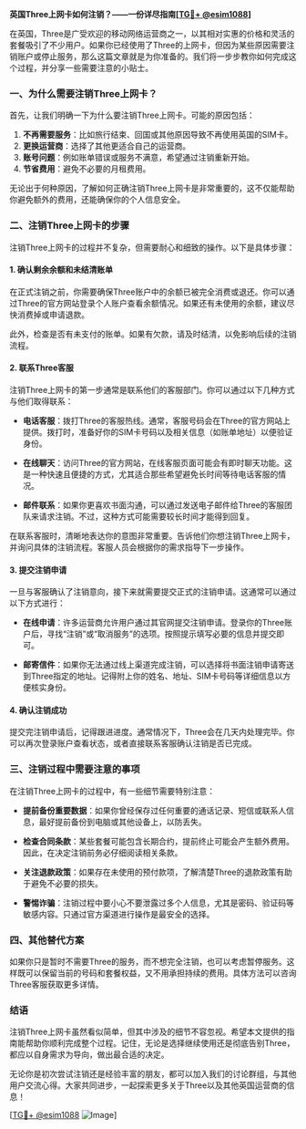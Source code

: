 **英国Three上网卡如何注销？——一份详尽指南[[TG💪+ @esim1088](https://t.me/s/esim1088)]**

在英国，Three是广受欢迎的移动网络运营商之一，以其相对实惠的价格和灵活的套餐吸引了不少用户。如果你已经使用了Three的上网卡，但因为某些原因需要注销账户或停止服务，那么这篇文章就是为你准备的。我们将一步步教你如何完成这个过程，并分享一些需要注意的小贴士。

### 一、为什么需要注销Three上网卡？

首先，让我们明确一下为什么要注销Three上网卡。可能的原因包括：

1. **不再需要服务**：比如旅行结束、回国或其他原因导致不再使用英国的SIM卡。
2. **更换运营商**：选择了其他更适合自己的运营商。
3. **账号问题**：例如账单错误或服务不满意，希望通过注销重新开始。
4. **节省费用**：避免不必要的月租费用。

无论出于何种原因，了解如何正确注销Three上网卡是非常重要的，这不仅能帮助你避免额外的费用，还能确保你的个人信息安全。

### 二、注销Three上网卡的步骤

注销Three上网卡的过程并不复杂，但需要耐心和细致的操作。以下是具体步骤：

#### 1. 确认剩余余额和未结清账单

在正式注销之前，你需要确保Three账户中的余额已被完全消费或退还。你可以通过Three的官方网站登录个人账户查看余额情况。如果还有未使用的余额，建议尽快消费掉或申请退款。

此外，检查是否有未支付的账单。如果有欠款，请及时结清，以免影响后续的注销流程。

#### 2. 联系Three客服

注销Three上网卡的第一步通常是联系他们的客服部门。你可以通过以下几种方式与他们取得联系：

- **电话客服**：拨打Three的客服热线。通常，客服号码会在Three的官方网站上提供。拨打时，准备好你的SIM卡号码以及相关信息（如账单地址）以便验证身份。
  
- **在线聊天**：访问Three的官方网站，在线客服页面可能会有即时聊天功能。这是一种快速且便捷的方式，尤其适合那些希望避免长时间等待电话客服的情况。

- **邮件联系**：如果你更喜欢书面沟通，可以通过发送电子邮件给Three的客服团队来请求注销。不过，这种方式可能需要较长时间才能得到回复。

在联系客服时，清晰地表达你的意图非常重要。告诉他们你想注销Three上网卡，并询问具体的注销流程。客服人员会根据你的需求指导下一步操作。

#### 3. 提交注销申请

一旦与客服确认了注销意向，接下来就需要提交正式的注销申请。这通常可以通过以下方式进行：

- **在线申请**：许多运营商允许用户通过其官网提交注销申请。登录你的Three账户后，寻找“注销”或“取消服务”的选项。按照提示填写必要的信息并提交即可。

- **邮寄信件**：如果你无法通过线上渠道完成注销，可以选择将书面注销申请寄送到Three指定的地址。记得附上你的姓名、地址、SIM卡号码等详细信息以方便核实身份。

#### 4. 确认注销成功

提交完注销申请后，记得跟进进度。通常情况下，Three会在几天内处理完毕。你可以再次登录账户查看状态，或者直接联系客服确认注销是否已完成。

### 三、注销过程中需要注意的事项

在注销Three上网卡的过程中，有一些细节需要特别注意：

- **提前备份重要数据**：如果你曾经保存过任何重要的通话记录、短信或联系人信息，最好提前备份到电脑或其他设备上，以防丢失。
  
- **检查合同条款**：某些套餐可能包含长期合约，提前终止可能会产生额外费用。因此，在决定注销前务必仔细阅读相关条款。

- **关注退款政策**：如果存在未使用的预付款项，了解清楚Three的退款政策有助于避免不必要的损失。

- **警惕诈骗**：注销过程中要小心不要泄露过多个人信息，尤其是密码、验证码等敏感内容。只通过官方渠道进行操作是最安全的选择。

### 四、其他替代方案

如果你只是暂时不需要Three的服务，而不想完全注销，也可以考虑暂停服务。这样既可以保留当前的号码和套餐权益，又不用承担持续的费用。具体方法可以咨询Three客服获取更多详情。

### 结语

注销Three上网卡虽然看似简单，但其中涉及的细节不容忽视。希望本文提供的指南能帮助你顺利完成整个过程。记住，无论是选择继续使用还是彻底告别Three，都应以自身需求为导向，做出最合适的决定。

无论你是初次尝试注销还是经验丰富的朋友，都可以加入我们的讨论群组，与其他用户交流心得。大家共同进步，一起探索更多关于Three以及其他英国运营商的信息！

[[TG💪+ @esim1088](https://t.me/s/esim1088) ![Image](https://i.postimg.cc/4NQfJmqS/Snipaste-2025-05-13-00-14-12.png)]